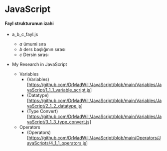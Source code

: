 # JavaScript

#### Fayl strukturunun izahi
- a_b_c_fayl.js
    - _a_ ümumi sıra
    - _b_ ders başlığının sırası
    - _c_ Dersin sırası

- My Research in JavaScript 
    - Variables
        - (Variables)[https://github.com/DrMadWill/JavaScript/blob/main/Variables/JavaScript/1_1_1_variable_script.js]
        - (Datatype)[https://github.com/DrMadWill/JavaScript/blob/main/Variables/JavaScript/2_1_2_datatype.js]
        - (Type Convert)[https://github.com/DrMadWill/JavaScript/blob/main/Variables/JavaScript/3_1_3_type_convert.js]
    - Operators
        - (Operators)[https://github.com/DrMadWill/JavaScript/blob/main/Operators/JavaScripts/4_1_1_operators.js]


    

